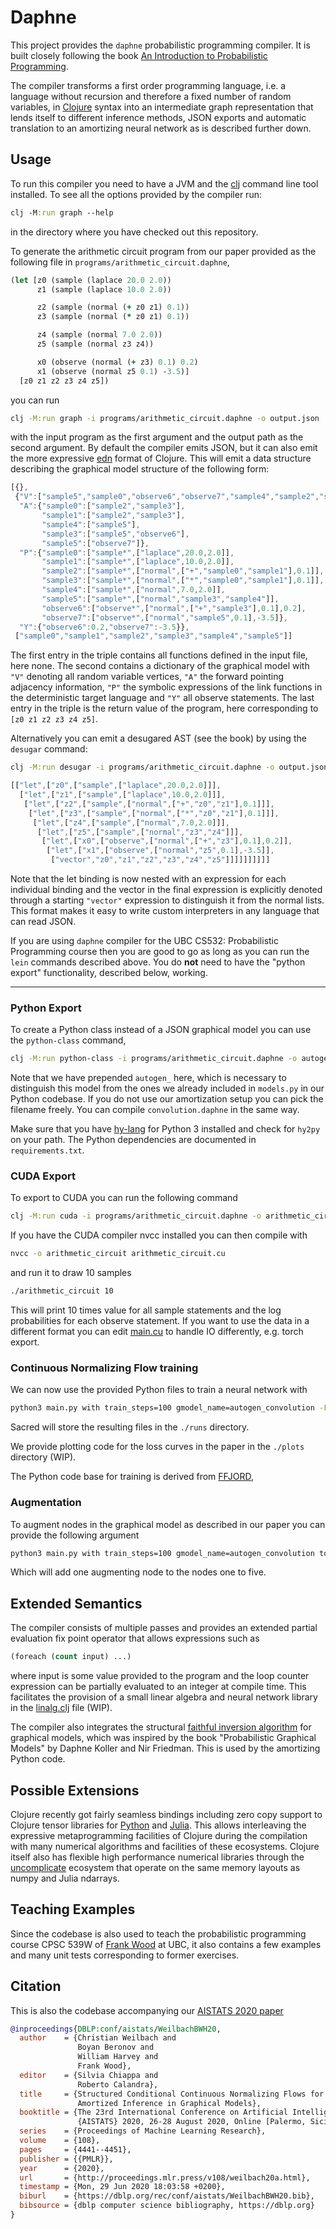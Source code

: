 # Daphne

This project provides the `daphne` probabilistic programming compiler. It is
built closely following the book [An Introduction to Probabilistic
Programming](https://arxiv.org/abs/1809.10756). 

The compiler transforms a first order programming language, i.e. a language
without recursion and therefore a fixed number of random variables, in
[Clojure](https://clojure.org/) syntax into an intermediate graph representation
that lends itself to different inference methods, JSON exports and automatic
translation to an amortizing neural network as is described further down.

## Usage

To run this compiler you need to have a JVM and the [clj](https://clojure.org/guides/deps_and_cli) command line tool installed. To see all the options provided by the compiler run:

~~~clojure
clj -M:run graph --help
~~~

in the directory where you have checked out this repository.

To generate the arithmetic circuit program from our paper provided as the
following file in `programs/arithmetic_circuit.daphne`,

~~~clojure
(let [z0 (sample (laplace 20.0 2.0))
      z1 (sample (laplace 10.0 2.0))

      z2 (sample (normal (+ z0 z1) 0.1))
      z3 (sample (normal (* z0 z1) 0.1))

      z4 (sample (normal 7.0 2.0))
      z5 (sample (normal z3 z4))

      x0 (observe (normal (+ z3) 0.1) 0.2)
      x1 (observe (normal z5 0.1) -3.5)]
  [z0 z1 z2 z3 z4 z5])
~~~

you can run 

~~~bash
clj -M:run graph -i programs/arithmetic_circuit.daphne -o output.json
~~~

with the input program as the first argument and the output path as the second
argument. By default the compiler emits JSON, but it can also emit the more
expressive [edn](https://github.com/edn-format/edn) format of Clojure. This will
emit a data structure describing the graphical model structure of the following
form:

~~~javascript
[{},
 {"V":["sample5","sample0","observe6","observe7","sample4","sample2","sample1","sample3"],
  "A":{"sample0":["sample2","sample3"],
       "sample1":["sample2","sample3"],
       "sample4":["sample5"],
       "sample3":["sample5","observe6"],
       "sample5":["observe7"]},
  "P":{"sample0":["sample*",["laplace",20.0,2.0]],
       "sample1":["sample*",["laplace",10.0,2.0]],
       "sample2":["sample*",["normal",["+","sample0","sample1"],0.1]],
       "sample3":["sample*",["normal",["*","sample0","sample1"],0.1]],
       "sample4":["sample*",["normal",7.0,2.0]],
       "sample5":["sample*",["normal","sample3","sample4"]],
       "observe6":["observe*",["normal",["+","sample3"],0.1],0.2],
       "observe7":["observe*",["normal","sample5",0.1],-3.5]},
  "Y":{"observe6":0.2,"observe7":-3.5}},
 ["sample0","sample1","sample2","sample3","sample4","sample5"]]
~~~

The first entry in the triple contains all functions defined in the input file,
here none. The second contains a dictionary of the graphical model with `"V"`
denoting all random variable vertices, `"A"` the forward pointing adjacency
information, `"P"` the symbolic expressions of the link functions in the
deterministic target language and `"Y"` all observe statements. The last entry
in the triple is the return value of the program, here corresponding to
`[z0 z1 z2 z3 z4 z5]`.


Alternatively you can emit a desugared AST (see the book) by using the `desugar` command:

~~~bash
clj -M:run desugar -i programs/arithmetic_circuit.daphne -o output.json
~~~

~~~javascript
[["let",["z0",["sample",["laplace",20.0,2.0]]],
  ["let",["z1",["sample",["laplace",10.0,2.0]]],
   ["let",["z2",["sample",["normal",["+","z0","z1"],0.1]]],
    ["let",["z3",["sample",["normal",["*","z0","z1"],0.1]]],
     ["let",["z4",["sample",["normal",7.0,2.0]]],
      ["let",["z5",["sample",["normal","z3","z4"]]],
       ["let",["x0",["observe",["normal",["+","z3"],0.1],0.2]],
        ["let",["x1",["observe",["normal","z5",0.1],-3.5]],
         ["vector","z0","z1","z2","z3","z4","z5"]]]]]]]]]]
~~~

Note that the let binding is now nested with an expression for each individual
binding and the vector in the final expression is explicitly denoted through a
starting `"vector"` expression to distinguish it from the normal lists. This
format makes it easy to write custom interpreters in any language that can read
JSON.

If you are using `daphne` compiler for the UBC CS532: Probabilistic Programming course
then you are good to go as long as you can run the `lein` commands described above.
You do **not** need to have the "python export" functionality, described below, working.

---

### Python Export

To create a Python class instead of a JSON graphical model you can use the
`python-class` command,

~~~bash
clj -M:run python-class -i programs/arithmetic_circuit.daphne -o autogen_arithmetic_circuit.py
~~~

Note that we have prepended `autogen_` here, which is necessary to distinguish
this model from the ones we already included in `models.py` in our Python
codebase. If you do not use our amortization setup you can pick the filename
freely. You can compile `convolution.daphne` in the same way.


Make sure that you have [hy-lang](https://hylang.org/) for Python 3 installed
and check for `hy2py` on your path. The Python dependencies are documented in
`requirements.txt`.

### CUDA Export

To export to CUDA you can run the following command

~~~bash
clj -M:run cuda -i programs/arithmetic_circuit.daphne -o arithmetic_circuit.cu
~~~

If you have the CUDA compiler nvcc installed you can then compile with

~~~bash
nvcc -o arithmetic_circuit arithmetic_circuit.cu
~~~

and run it to draw 10 samples

~~~bash
./arithmetic_circuit 10
~~~

This will print 10 times value for all sample statements and the log probabilities for each observe statement. If you want to use the data in a different format you can edit [main.cu](resources/cuda/main.cu) to handle IO differently, e.g. torch export.

### Continuous Normalizing Flow training

We can now use the provided Python files to train a neural network with

~~~bash
python3 main.py with train_steps=100 gmodel_name=autogen_convolution -F ./runs
~~~

Sacred will store the resulting files in the `./runs` directory.

We provide plotting code for the loss curves in the paper in the `./plots`
directory (WIP).

The Python code base for training is derived from
[FFJORD](https://github.com/rtqichen/ffjord/),


### Augmentation

To augment nodes in the graphical model as described in our paper you can
provide the following argument

~~~bash
python3 main.py with train_steps=100 gmodel_name=autogen_convolution to_augment=[0,1,2,3,4,5] -F ./runs
~~~

Which will add one augmenting node to the nodes one to five.

## Extended Semantics

The compiler consists of multiple passes and provides an extended partial
evaluation fix point operator that allows expressions such as

~~~clojure
(foreach (count input) ...)
~~~

where input is some value provided to the program and the loop counter
expression can be partially evaluated to an integer at compile time. This
facilitates the provision of a small linear algebra and neural network library
in the [linalg.clj](src/daphne/linalg.clj) file (WIP).

The compiler also integrates the structural [faithful inversion
algorithm](https://arxiv.org/abs/1712.00287) for graphical models, which was
inspired by the book "Probabilistic Graphical Models" by Daphne Koller and Nir
Friedman. This is used by the amortizing Python code.

## Possible Extensions

Clojure recently got fairly seamless bindings including zero copy support to
Clojure tensor libraries for
[Python](https://github.com/clj-python/libpython-clj) and
[Julia](https://github.com/cnuernber/libjulia-clj). This allows interleaving the
expressive metaprogramming facilities of Clojure during the compilation with
many numerical algorithms and facilities of these ecosystems. Clojure itself
also has flexible high performance numerical libraries through the
[uncomplicate](https://uncomplicate.org/) ecosystem that operate on the same
memory layouts as numpy and Julia ndarrays.

## Teaching Examples

Since the codebase is also used to teach the probabilistic programming course
CPSC 539W of [Frank Wood](https://www.cs.ubc.ca/~fwood/) at UBC, it also
contains a few examples and many unit tests corresponding to former exercises.

## Citation

This is also the codebase accompanying our [AISTATS 2020
paper](https://github.com/mlresearch/v108/tree/gh-pages/weilbach20a)

~~~bibtex
@inproceedings{DBLP:conf/aistats/WeilbachBWH20,
  author    = {Christian Weilbach and
               Boyan Beronov and
               William Harvey and
               Frank Wood},
  editor    = {Silvia Chiappa and
               Roberto Calandra},
  title     = {Structured Conditional Continuous Normalizing Flows for Efficient
               Amortized Inference in Graphical Models},
  booktitle = {The 23rd International Conference on Artificial Intelligence and Statistics,
               {AISTATS} 2020, 26-28 August 2020, Online [Palermo, Sicily, Italy]},
  series    = {Proceedings of Machine Learning Research},
  volume    = {108},
  pages     = {4441--4451},
  publisher = {{PMLR}},
  year      = {2020},
  url       = {http://proceedings.mlr.press/v108/weilbach20a.html},
  timestamp = {Mon, 29 Jun 2020 18:03:58 +0200},
  biburl    = {https://dblp.org/rec/conf/aistats/WeilbachBWH20.bib},
  bibsource = {dblp computer science bibliography, https://dblp.org}
}
~~~
